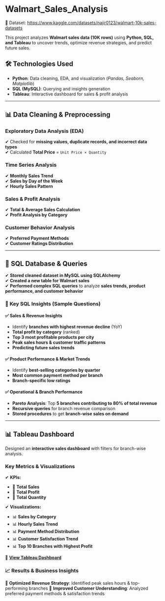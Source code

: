 # Walmart_Sales_Analysis
🔗 Dataset: https://www.kaggle.com/datasets/najir0123/walmart-10k-sales-datasets

This project analyzes **Walmart sales data (10K rows)** using **Python, SQL, and Tableau** to uncover trends, optimize revenue strategies, and predict future sales.

## 🛠 Technologies Used
- **Python**: Data cleaning, EDA, and visualization (*Pandas, Seaborn, Matplotlib*)
- **SQL (MySQL)**: Querying and insights generation
- **Tableau**: Interactive dashboard for sales & profit analysis

---

## 📊 Data Cleaning & Preprocessing

### **Exploratory Data Analysis (EDA)**
✔ Checked for **missing values, duplicate records, and incorrect data types**  
✔ Calculated **Total Price** = `Unit Price × Quantity`  

### **Time Series Analysis**
✔ **Monthly Sales Trend**  
✔ **Sales by Day of the Week**  
✔ **Hourly Sales Pattern**  

### **Sales & Profit Analysis**
✔ **Total & Average Sales Calculation**  
✔ **Profit Analysis by Category**  

### **Customer Behavior Analysis**
✔ **Preferred Payment Methods**  
✔ **Customer Ratings Distribution**  

---

## 📂 SQL Database & Queries
✔ **Stored cleaned dataset in MySQL using SQLAlchemy**  
✔ **Created a new table for Walmart sales**  
✔ **Performed complex SQL queries** to analyze **sales trends, product performance, and customer behavior**  

### 🔎 **Key SQL Insights (Sample Questions)**

#### ✅ **Sales & Revenue Insights**
- Identify **branches with highest revenue decline** (YoY)  
- **Total profit by category** (ranked)  
- **Top 3 most profitable products per city**  
- **Peak sales hours & customer traffic patterns**  
- **Predicting future sales trends**  

#### ✅ **Product Performance & Market Trends**
- Identify **best-selling categories by quarter**  
- **Most common payment method per branch**  
- **Branch-specific low ratings**  

#### ✅ **Operational & Branch Performance**
- **Pareto Analysis**: Top **5 branches contributing to 80% of total revenue**  
- **Recursive queries** for branch revenue comparison  
- **Stored procedures** to get **branch-wise sales on demand**  

---

## 📊 Tableau Dashboard  
Designed an **interactive sales dashboard** with filters for branch-wise analysis.

### **Key Metrics & Visualizations**
✔ **KPIs:**  
  - 📌 **Total Sales**  
  - 📌 **Total Profit**  
  - 📌 **Total Quantity**  

✔ **Visualizations:**  
  - 📊 **Sales by Category**  
  - 📊 **Hourly Sales Trend**  
  - 📊 **Payment Method Distribution**  
  - 📊 **Customer Satisfaction Trend**  
  - 📊 **Top 10 Branches with Highest Profit**  

🔗 **[View Tableau Dashboard](#)**  

### 📈 Results & Business Insights
🔹 **Optimized Revenue Strategy**: Identified peak sales hours & top-performing branches
🔹 **Improved Customer Understanding**: Analyzed preferred payment methods & satisfaction trends
